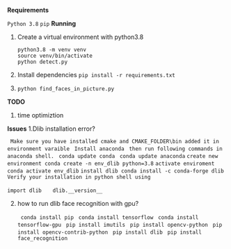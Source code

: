 **Requirements**

`Python 3.8`
`pip`
**Running**
1. Create a virtual environment with python3.8
   ```
   python3.8 -m venv venv
   source venv/bin/activate
   python detect.py
   ```
   
2. Install dependencies
   `pip install -r requirements.txt`

4. `python find_faces_in_picture.py`

**TODO**

1. time optimiztion

**Issues**
1.Dlib installation error?

  ` Make sure you have installed cmake and CMAKE_FOLDER\bin added it in environment varaible`
  ` Install anaconda`
 `  then run following commands in anaconda shell. `
     ` conda update conda`
     ` conda update anaconda`
   `create new environment conda create -n env_dlib python=3.8`
   `activate enviroment` `conda activate env_dlib`
   `install dlib conda install -c conda-forge dlib`
   `Verify your installation in python shell using`

  ` import dlib `
    `   dlib.__version__`
       
 2. how to run dlib face recognition with gpu?
   
     ` conda install pip`
     ` conda install tensorflow`
     ` conda install tensorflow-gpu`
     ` pip install imutils`
     ` pip install opencv-python`
     ` pip install opencv-contrib-python`
     ` pip install dlib`
     ` pip install face_recognition`
